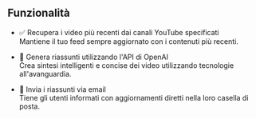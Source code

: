 ## Funzionalità

- ✅ Recupera i video più recenti dai canali YouTube specificati<br>
  Mantiene il tuo feed sempre aggiornato con i contenuti più recenti.

- 🤖 Genera riassunti utilizzando l'API di OpenAI<br>
  Crea sintesi intelligenti e concise dei video utilizzando tecnologie all'avanguardia.

- 📧 Invia i riassunti via email <br>
  Tiene gli utenti informati con aggiornamenti diretti nella loro casella di posta.
